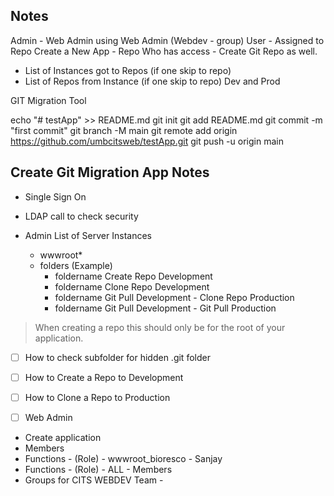 
## Notes
Admin - Web Admin using Web Admin (Webdev - group)
User - Assigned to Repo 
Create a New App - Repo Who has access - Create Git Repo as well.
- List of Instances got to Repos (if one skip to repo)
- List of Repos from Instance (if one skip to repo)
Dev and Prod


GIT Migration Tool

echo "# testApp" >> README.md
git init
git add README.md
git commit -m "first commit"
git branch -M main
git remote add origin https://github.com/umbcitsweb/testApp.git
git push -u origin main

## Create Git Migration App Notes
- Single Sign On
- LDAP call to check security

- Admin
  List of Server Instances
  - wwwroot*
  - folders (Example)
    - foldername Create Repo Development
    - foldername Clone Repo Development
    - foldername Git Pull Development - Clone Repo Production
    - foldername Git Pull Development - Git Pull Production

> When creating a repo this should only be for the root of your application.

- [ ] How to check subfolder for hidden .git folder
- [ ] How to Create a Repo to Development 
- [ ] How to Clone a Repo to Production

- [ ] Web Admin 
- Create application
- Members
- Functions - (Role) - wwwroot_bioresco -  Sanjay
- Functions - (Role) - ALL -  Members
- Groups for CITS WEBDEV Team -  

